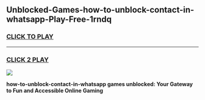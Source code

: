 
## Unblocked-Games-how-to-unblock-contact-in-whatsapp-Play-Free-1rndq
<h3>
<a href="https://premium76.site?title=how-to-unblock-contact-in-whatsapp&ref=20M">CLICK TO PLAY</a></h3>
<hr>

<h3>
<a href="https://premium76.site?title=how-to-unblock-contact-in-whatsapp&ref=20M">CLICK 2 PLAY</a>
  
</h3>

<a href="https://premium76.site?title=how-to-unblock-contact-in-whatsapp&ref=19M"><img src="https://clearcache.store/games.png"></a>


**how-to-unblock-contact-in-whatsapp games unblocked: Your Gateway to Fun and Accessible Online Gaming**

